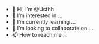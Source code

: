- 👋 Hi, I’m @Usfhh
- 👀 I’m interested in ...
- 🌱 I’m currently learning ...
- 💞️ I’m looking to collaborate on ...
- 📫 How to reach me ...

<!---
Usfhh/Usfhh is a ✨ special ✨ repository because its `README.md` (this file) appears on your GitHub profile.
You can click the Preview link to take a look at your changes.
--->
